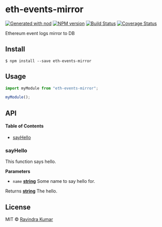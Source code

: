 # eth-events-mirror

[![Generated with nod](https://img.shields.io/badge/generator-nod-2196F3.svg?style=flat-square)](https://github.com/diegohaz/nod)
[![NPM version](https://img.shields.io/npm/v/eth-events-mirror.svg?style=flat-square)](https://npmjs.org/package/eth-events-mirror)
[![Build Status](https://img.shields.io/travis/ravidsrk/eth-events-mirror/master.svg?style=flat-square)](https://travis-ci.org/ravidsrk/eth-events-mirror) [![Coverage Status](https://img.shields.io/codecov/c/github/ravidsrk/eth-events-mirror/master.svg?style=flat-square)](https://codecov.io/gh/ravidsrk/eth-events-mirror/branch/master)

Ethereum event logs mirror to DB

## Install

    $ npm install --save eth-events-mirror

## Usage

```js
import myModule from "eth-events-mirror";

myModule();
```

## API

<!-- Generated by documentation.js. Update this documentation by updating the source code. -->

#### Table of Contents

-   [sayHello](#sayhello)

### sayHello

This function says hello.

**Parameters**

-   `name` **[string](https://developer.mozilla.org/docs/Web/JavaScript/Reference/Global_Objects/String)** Some name to say hello for.

Returns **[string](https://developer.mozilla.org/docs/Web/JavaScript/Reference/Global_Objects/String)** The hello.

## License

MIT © [Ravindra Kumar](https://github.com/ravidsrk)
